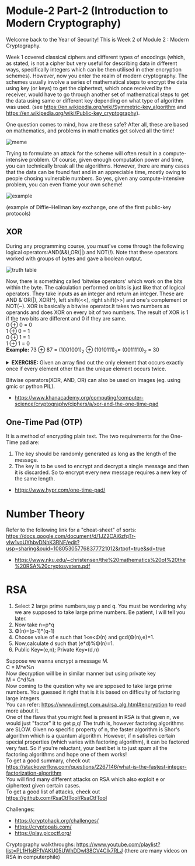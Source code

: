 # Module-2 Part-2 (Introduction to Modern Cryptography)
Welcome back to the Year of Security! This is Week 2 of Module 2 : Modern Cryptography.

Week 1 covered classical ciphers and different types of encodings (which, as stated, is not a cipher but very useful 
for describing data in different ways, specifically integers which can be then utilised in other encryption schemes). 
However, now you enter the realm of
modern cryptography. The schemes usually involve a series of mathematical steps to encrypt the data using key (or keys) to get
the ciphertext, which once received by the receiver, would have to go through another set of mathematical steps to get the data using same or 
different key 
depending on what type of
algorithm was used. (see https://en.wikipedia.org/wiki/Symmetric-key_algorithm and https://en.wikipedia.org/wiki/Public-key_cryptography).

One question comes to mind, how are these safe? After all, these are based on mathematics, and problems in mathematics get solved all the 
time!

![meme](https://i.imgflip.com/6okkmq.jpg)


Trying to formulate an attack for the scheme will often result in a compute-intensive problem. Of course, given enough computation power 
and time, you can technically break all the algorithms. 
However, there are many cases that the data can be found fast and in an appreciable time, mostly owing to people chosing 
vulnerable numbers.
So yes, given any compute-intensive problem, you can even frame your own scheme!

![example](https://upload.wikimedia.org/wikipedia/commons/thumb/4/4c/Public_key_shared_secret.svg/375px-Public_key_shared_secret.svg.png)

(example of Diffie–Hellman key exchange, one of the first public-key protocols)

## XOR
During any programming course, you must've come through the following logical operators:AND(&&),OR(||) and NOT(!). Note that these operators
worked with groups of bytes and gave a boolean output.

![truth table](https://introcs.cs.princeton.edu/java/71boolean/images/truth-table.png)

Now, there is something called 'bitwise operators' which work on the bits within the byte. The calculation performed on bits is just like that
of logical operators. They take inputs as an integer and return an integer. These are AND &`OR(|), XOR(^), left shift(<<), right shift(>>) and
one's complement or NOT(~).
XOR is basically a bitwise operator.It takes two numbers as operands and does XOR on every bit of two numbers. The result of XOR is 1 if the two bits are different and 0 if they are same. <br />
0 ⊕ 0 = 0 <br />
1 ⊕ 0 = 1 <br />
0 ⊕ 1 = 1 <br />
1 ⊕ 1 = 0 <br />
**Example:** 73 ⊕ 87 = (1001001)<sub>2</sub> ⊕ (1010111)<sub>2</sub>= (0011110)<sub>2</sub> = 30 <br />

<details>
<summary> <strong>EXERCISE:</strong> Given an array find out the only element that occurs exactly once if every element other than the unique element occurs twice. </summary>
<strong>ANSWER:</strong> https://betterexplained.com/articles/swap-two-variables-using-xor/
</details>

Bitwise operators(XOR, AND, OR) can also be used on images (eg. using gmic or python PIL). <br />
- https://www.khanacademy.org/computing/computer-science/cryptography/ciphers/a/xor-and-the-one-time-pad


## One-Time Pad (OTP)
It is a method of encrypting plain text.
The two requirements for the One-Time pad are:
1. The key should be randomly generated as long as the length of the message.
2. The key is to be used to encrypt and decrypt a single message and then it is discarded.
So to encrypt every new message requires a new key of the same length.
- https://www.hypr.com/one-time-pad/

# Number Theory
Refer to the following link for a "cheat-sheet" of sorts: https://docs.google.com/document/d/1JZ2CAi6zfqTr-vIw1voUYhbvDNhK3RNF/edit?usp=sharing&ouid=108053057768377721012&rtpof=true&sd=true <br /> 

- https://www.nku.edu/~christensen/the%20mathematics%20of%20the%20RSA%20cryptosystem.pdf


# RSA
1. Select 2 large prime numbers,say p and q. You must be wondering why we are supposed to take large prime numbers. Be patient, I will tell you later.
2. Now take n=p*q
3. Φ(n)=(p-1)*(q-1)
4. Choose value of e such that 1<e<Φ(n) and gcd(Φ(n),e)=1.
5. Now,calculate d such that (e*d)%Φ(n)=1.
6. Public Key=(e,n); Private Key=(d,n)

Suppose we wanna encrypt a message M. <br />
C = M^e%n <br />
Now decryption will be in similar manner but using private key <br />
M = C^d%n <br />
Now coming to the question why we are spposed to take large prime numbers. You guessed it right that is it is based on difficulty of factoring large integers. <br />
You can refer: https://www.di-mgt.com.au/rsa_alg.html#encryption to read more about it. <br />
One of the flaws that you might feel is present in RSA is that given n, we would just "factor" it to get p,q! The truth is,
however factoring algorithms are SLOW. Given no specific property of n, the faster algorithm is Shor's algorithm which is a quantum 
algorithm. However, if n satisfies certain special properties (which varies with factoring algorithm), it can be factored very fast.
So if you're reluctant, your best bet is to just spam all the factoring algorithms and hope one of them works! <br />
To get a good summary, check out https://stackoverflow.com/questions/2267146/what-is-the-fastest-integer-factorization-algorithm <br />
You will find many different attacks on RSA which also exploit e or ciphertext given certain cases. <br />
To get a good list of attacks, check out https://github.com/RsaCtfTool/RsaCtfTool <br />

Challenges:
- https://cryptohack.org/challenges/
- https://cryptopals.com/
- https://play.picoctf.org/

Cryptography walkthroughs: https://www.youtube.com/playlist?list=PL1H1sBF1VAKU05UWhDDwl38CV4CIk7RLJ (there are many videos on RSA in computerphile)
